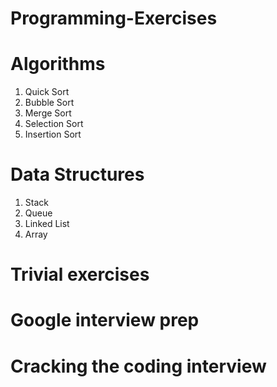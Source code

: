 # Programming-Exercises

# Algorithms 
  1. Quick Sort
  2. Bubble Sort
  3. Merge Sort
  4. Selection Sort
  5. Insertion Sort

# Data Structures 
  1. Stack
  2. Queue
  3. Linked List
  4. Array

# Trivial exercises 

# Google interview prep 

# Cracking the coding interview 
